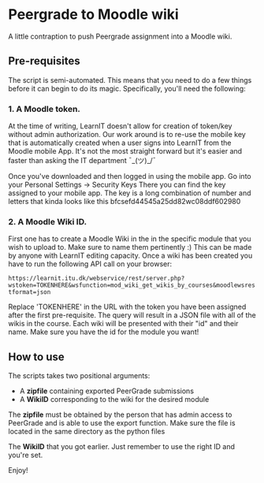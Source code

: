 # Peergrade to Moodle wiki

A little contraption to push Peergrade assignment into a Moodle wiki.

## Pre-requisites
The script is semi-automated. This means that you need to do a few things before it can begin to do its magic. Specifically, you'll need the following:

### 1. A Moodle token. 
   At the time of writing, LearnIT doesn't allow for creation of token/key without admin authorization. Our work around is to re-use the mobile key that is automatically created when a user signs into LearnIT from the Moodle mobile App. It's not the most straight forward but it's easier and faster than asking the IT department ¯\_(ツ)_/¯

   Once you've downloaded and then logged in using the mobile app. Go into your Personal Settings -> Security Keys
   There you can find the key assigned to your mobile app. The key is a long combination of number and letters that kinda looks like this bfcsefd44545a25dd82wc08ddf602980

### 2. A Moodle Wiki ID. 
   First one has to create a Moodle Wiki in the in the specific module that you wish to upload to. Make sure to name them pertinently :)
   This can be made by anyone with LearnIT editing capacity. Once a wiki has been created you have to run the following API call on your browser:

   `https://learnit.itu.dk/webservice/rest/server.php?wstoken=TOKENHERE&wsfunction=mod_wiki_get_wikis_by_courses&moodlewsrestformat=json`

   Replace 'TOKENHERE' in the URL with the token you have been assigned after the first pre-requisite. The query will result in a JSON file with all of the wikis in the course. Each wiki will be presented with their "id" and their name. Make sure you have the id for the module you want!


## How to use
The scripts takes two positional arguments:
- A **zipfile** containing exported PeerGrade submissions
- A **WikiID** corresponding to the wiki for the desired module

The **zipfile** must be obtained by the person that has admin access to PeerGrade and is able to use the export function. Make sure the file is located in the same directory as the python files

The **WikiID**  that you got earlier. Just remember to use the right ID and you're set.

Enjoy!